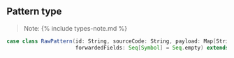 ## Pattern type

> Note: {% include types-note.md %}

```scala
case class RawPattern(id: String, sourceCode: String, payload: Map[String, String] = Map.empty,
                      forwardedFields: Seq[Symbol] = Seq.empty) extends Serializable
```
